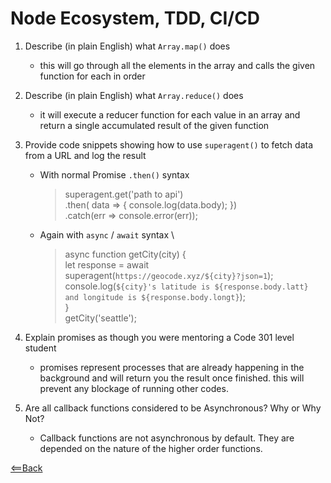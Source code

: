 # Node Ecosystem, TDD, CI/CD

1. Describe (in plain English) what `Array.map()` does

    - this will go through all the elements in the array and calls the given function for each in order

2. Describe (in plain English) what `Array.reduce()` does

    - it will execute a reducer function for each value in an array and return a single  accumulated result of the given function

3. Provide code snippets showing how to use `superagent()` to fetch data from a URL and log the result
  
    - With normal Promise `.then()` syntax
     
      
      > superagent.get('path to api') \
        .then( data => {
          console.log(data.body);
        }) \
        .catch(err => console.error(err));
      
    - Again with `async` / `await` syntax \
      
      > async function getCity(city) { \
        let response = await superagent(`https://geocode.xyz/${city}?json=1`); \
        console.log(`${city}'s latitude is ${response.body.latt} and longitude is ${response.body.longt}`); \
      } \
      getCity('seattle');


4. Explain promises as though you were mentoring a Code 301 level student

    - promises represent processes that are already happening in the background and will return you the result once finished. this will prevent any blockage of running other codes.

5. Are all callback functions considered to be Asynchronous? Why or Why Not?
    
    - Callback functions are not asynchronous by default. They are depended on the nature of the higher order functions.  

[<==Back](README.md)